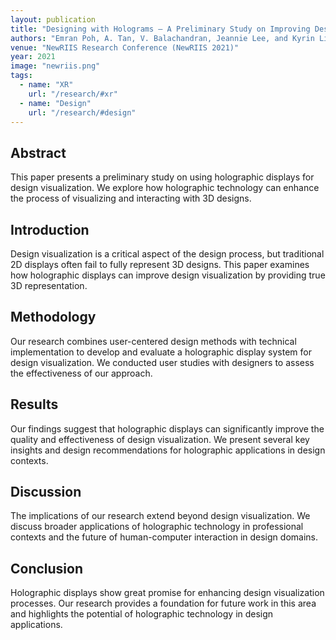 ```yaml
---
layout: publication
title: "Designing with Holograms – A Preliminary Study on Improving Design Visualisation Through Holographic Display"
authors: "Emran Poh, A. Tan, V. Balachandran, Jeannie Lee, and Kyrin Liong"
venue: "NewRIIS Research Conference (NewRIIS 2021)"
year: 2021
image: "newriis.png"
tags:
  - name: "XR"
    url: "/research/#xr"
  - name: "Design"
    url: "/research/#design"
---
```


## Abstract

This paper presents a preliminary study on using holographic displays for design visualization. We explore how holographic technology can enhance the process of visualizing and interacting with 3D designs.

## Introduction

Design visualization is a critical aspect of the design process, but traditional 2D displays often fail to fully represent 3D designs. This paper examines how holographic displays can improve design visualization by providing true 3D representation.

## Methodology

Our research combines user-centered design methods with technical implementation to develop and evaluate a holographic display system for design visualization. We conducted user studies with designers to assess the effectiveness of our approach.

## Results

Our findings suggest that holographic displays can significantly improve the quality and effectiveness of design visualization. We present several key insights and design recommendations for holographic applications in design contexts.

## Discussion

The implications of our research extend beyond design visualization. We discuss broader applications of holographic technology in professional contexts and the future of human-computer interaction in design domains.

## Conclusion

Holographic displays show great promise for enhancing design visualization processes. Our research provides a foundation for future work in this area and highlights the potential of holographic technology in design applications. 